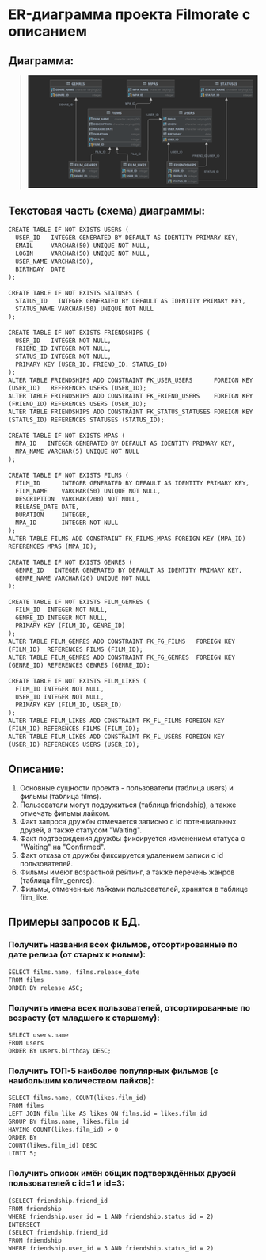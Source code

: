 # ER-диаграмма проекта Filmorate с описанием

## Диаграмма:

> ![Filmorate.png](images/Filmorate_new.png)

## Текстовая часть (схема) диаграммы:

```
CREATE TABLE IF NOT EXISTS USERS (
  USER_ID   INTEGER GENERATED BY DEFAULT AS IDENTITY PRIMARY KEY,
  EMAIL     VARCHAR(50) UNIQUE NOT NULL,
  LOGIN     VARCHAR(50) UNIQUE NOT NULL,
  USER_NAME VARCHAR(50),
  BIRTHDAY  DATE
);

CREATE TABLE IF NOT EXISTS STATUSES (
  STATUS_ID   INTEGER GENERATED BY DEFAULT AS IDENTITY PRIMARY KEY,
  STATUS_NAME VARCHAR(50) UNIQUE NOT NULL
);

CREATE TABLE IF NOT EXISTS FRIENDSHIPS (
  USER_ID   INTEGER NOT NULL,
  FRIEND_ID INTEGER NOT NULL,
  STATUS_ID INTEGER NOT NULL,
  PRIMARY KEY (USER_ID, FRIEND_ID, STATUS_ID)
);
ALTER TABLE FRIENDSHIPS ADD CONSTRAINT FK_USER_USERS      FOREIGN KEY (USER_ID)   REFERENCES USERS (USER_ID);
ALTER TABLE FRIENDSHIPS ADD CONSTRAINT FK_FRIEND_USERS    FOREIGN KEY (FRIEND_ID) REFERENCES USERS (USER_ID);
ALTER TABLE FRIENDSHIPS ADD CONSTRAINT FK_STATUS_STATUSES FOREIGN KEY (STATUS_ID) REFERENCES STATUSES (STATUS_ID);

CREATE TABLE IF NOT EXISTS MPAS (
  MPA_ID   INTEGER GENERATED BY DEFAULT AS IDENTITY PRIMARY KEY,
  MPA_NAME VARCHAR(5) UNIQUE NOT NULL
);

CREATE TABLE IF NOT EXISTS FILMS (
  FILM_ID      INTEGER GENERATED BY DEFAULT AS IDENTITY PRIMARY KEY,
  FILM_NAME    VARCHAR(50) UNIQUE NOT NULL,
  DESCRIPTION  VARCHAR(200) NOT NULL,
  RELEASE_DATE DATE,
  DURATION     INTEGER,
  MPA_ID       INTEGER NOT NULL
);
ALTER TABLE FILMS ADD CONSTRAINT FK_FILMS_MPAS FOREIGN KEY (MPA_ID) REFERENCES MPAS (MPA_ID);

CREATE TABLE IF NOT EXISTS GENRES (
  GENRE_ID   INTEGER GENERATED BY DEFAULT AS IDENTITY PRIMARY KEY,
  GENRE_NAME VARCHAR(20) UNIQUE NOT NULL
);

CREATE TABLE IF NOT EXISTS FILM_GENRES (
  FILM_ID  INTEGER NOT NULL,
  GENRE_ID INTEGER NOT NULL,
  PRIMARY KEY (FILM_ID, GENRE_ID)
);
ALTER TABLE FILM_GENRES ADD CONSTRAINT FK_FG_FILMS   FOREIGN KEY (FILM_ID)  REFERENCES FILMS (FILM_ID);
ALTER TABLE FILM_GENRES ADD CONSTRAINT FK_FG_GENRES  FOREIGN KEY (GENRE_ID) REFERENCES GENRES (GENRE_ID);

CREATE TABLE IF NOT EXISTS FILM_LIKES (
  FILM_ID INTEGER NOT NULL,
  USER_ID INTEGER NOT NULL,
  PRIMARY KEY (FILM_ID, USER_ID)
);
ALTER TABLE FILM_LIKES ADD CONSTRAINT FK_FL_FILMS FOREIGN KEY (FILM_ID) REFERENCES FILMS (FILM_ID);
ALTER TABLE FILM_LIKES ADD CONSTRAINT FK_FL_USERS FOREIGN KEY (USER_ID) REFERENCES USERS (USER_ID);
```

## Описание:

1) Основные сущности проекта - пользователи (таблица users) и фильмы (таблица films).
2) Пользователи могут подружиться (таблица friendship), а также отмечать фильмы лайком.
3) Факт запроса дружбы отмечается записью с id потенциальных друзей, а также статусом "Waiting".
4) Факт подтверждения дружбы фиксируется изменением статуса с "Waiting" на "Confirmed".
5) Факт отказа от дружбы фиксируется удалением записи с id пользователей.
6) Фильмы имеют возрастной рейтинг, а также перечень жанров (таблица film_genres).
7) Фильмы, отмеченные лайками пользователей, хранятся в таблице film_like.

## Примеры запросов к БД.

### Получить названия всех фильмов, отсортированные по дате релиза (от старых к новым):

    SELECT films.name, films.release_date
    FROM films
    ORDER BY release ASC;

### Получить имена всех пользователей, отсортированные по возрасту (от младшего к старшему):

    SELECT users.name
    FROM users
    ORDER BY users.birthday DESC;

### Получить ТОП-5 наиболее популярных фильмов (с наибольшим количеством лайков):

    SELECT films.name, COUNT(likes.film_id)
    FROM films
    LEFT JOIN film_like AS likes ON films.id = likes.film_id
    GROUP BY films.name, likes.film_id
    HAVING COUNT(likes.film_id) > 0
    ORDER BY
    COUNT(likes.film_id) DESC
    LIMIT 5;

### Получить список имён общих подтверждённых друзей пользователей с id=1 и id=3:

    (SELECT friendship.friend_id
    FROM friendship
    WHERE friendship.user_id = 1 AND friendship.status_id = 2)
    INTERSECT
    (SELECT friendship.friend_id
    FROM friendship
    WHERE friendship.user_id = 3 AND friendship.status_id = 2)